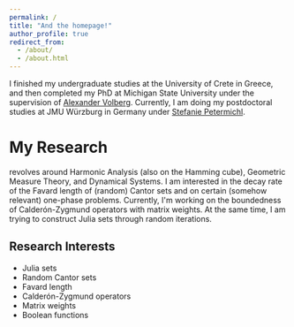 ```yaml
---
permalink: /
title: "And the homepage!"
author_profile: true
redirect_from: 
  - /about/
  - /about.html
---
```


I finished my undergraduate studies at the University of Crete in Greece, and then completed my PhD at Michigan State University under the supervision of [Alexander Volberg](https://www.researchgate.net/profile/Alexander-Volberg). Currently, I am doing my postdoctoral studies at JMU Würzburg in Germany under [Stefanie Petermichl](https://www.mathematik.uni-wuerzburg.de/en/harmonicanalysis/team/petermichl-stefanie/).

My Research
======
revolves around Harmonic Analysis (also on the Hamming cube), Geometric Measure Theory, and Dynamical Systems. I am interested in the decay rate of the Favard length of (random) Cantor sets and on certain (somehow relevant) one-phase problems. Currently, I'm working on the boundedness of Calderón-Zygmund operators with matrix weights. At the same time, I am trying to construct Julia sets through random iterations.

Research Interests
------
- Julia sets
- Random Cantor sets
- Favard length
- Calderón-Zygmund operators
- Matrix weights
- Boolean functions